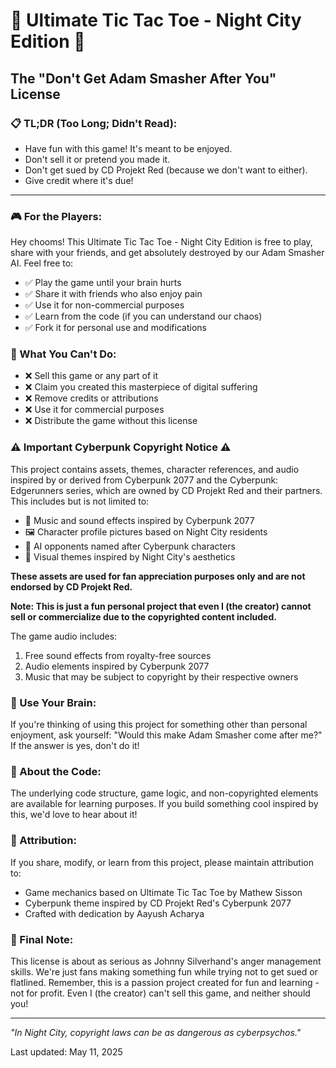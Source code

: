# 🌟 Ultimate Tic Tac Toe - Night City Edition 🌟
## The "Don't Get Adam Smasher After You" License

### 📋 TL;DR (Too Long; Didn't Read):
- Have fun with this game! It's meant to be enjoyed.
- Don't sell it or pretend you made it.
- Don't get sued by CD Projekt Red (because we don't want to either).
- Give credit where it's due!

---

### 🎮 For the Players:
Hey chooms! This Ultimate Tic Tac Toe - Night City Edition is free to play, share with your friends, and get absolutely destroyed by our Adam Smasher AI. Feel free to:

- ✅ Play the game until your brain hurts
- ✅ Share it with friends who also enjoy pain
- ✅ Use it for non-commercial purposes
- ✅ Learn from the code (if you can understand our chaos)
- ✅ Fork it for personal use and modifications

### 🚫 What You Can't Do:
- ❌ Sell this game or any part of it
- ❌ Claim you created this masterpiece of digital suffering
- ❌ Remove credits or attributions
- ❌ Use it for commercial purposes
- ❌ Distribute the game without this license

### ⚠️ Important Cyberpunk Copyright Notice ⚠️
This project contains assets, themes, character references, and audio inspired by or derived from Cyberpunk 2077 and the Cyberpunk: Edgerunners series, which are owned by CD Projekt Red and their partners. This includes but is not limited to:

- 🎵 Music and sound effects inspired by Cyberpunk 2077
- 🖼️ Character profile pictures based on Night City residents
- 🤖 AI opponents named after Cyberpunk characters
- 🌆 Visual themes inspired by Night City's aesthetics

**These assets are used for fan appreciation purposes only and are not endorsed by CD Projekt Red.**

**Note: This is just a fun personal project that even I (the creator) cannot sell or commercialize due to the copyrighted content included.**

The game audio includes:
1. Free sound effects from royalty-free sources
2. Audio elements inspired by Cyberpunk 2077
3. Music that may be subject to copyright by their respective owners

### 🧠 Use Your Brain:
If you're thinking of using this project for something other than personal enjoyment, ask yourself: "Would this make Adam Smasher come after me?" If the answer is yes, don't do it!

### 💬 About the Code:
The underlying code structure, game logic, and non-copyrighted elements are available for learning purposes. If you build something cool inspired by this, we'd love to hear about it!

### 🙏 Attribution:
If you share, modify, or learn from this project, please maintain attribution to:
- Game mechanics based on Ultimate Tic Tac Toe by Mathew Sisson
- Cyberpunk theme inspired by CD Projekt Red's Cyberpunk 2077
- Crafted with dedication by Aayush Acharya

### 📝 Final Note:
This license is about as serious as Johnny Silverhand's anger management skills. We're just fans making something fun while trying not to get sued or flatlined. Remember, this is a passion project created for fun and learning - not for profit. Even I (the creator) can't sell this game, and neither should you!

---

*"In Night City, copyright laws can be as dangerous as cyberpsychos."*

Last updated: May 11, 2025
